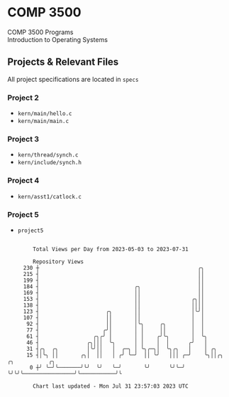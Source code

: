 # COMP 3500
COMP 3500 Programs  
Introduction to Operating Systems  
## Projects & Relevant Files
All project specifications are located in `specs`
### Project 2
- `kern/main/hello.c`
- `kern/main/main.c`
### Project 3
- `kern/thread/synch.c`
- `kern/include/synch.h`
### Project 4
- `kern/asst1/catlock.c`
### Project 5
- `project5`

```

        Total Views per Day from 2023-05-03 to 2023-07-31

        Repository Views
     230 ┼                                                  ╭╮
     215 ┤                                                  ││
     199 ┤                                                  ││
     184 ┤                              ╭╮                  ││
     169 ┤                              ││                  ││
     153 ┤                              ││                ╭╮││
     138 ┤                              ││                ││││
     123 ┤                     ╭╮       ││                │╰╯│
     107 ┤                     ││       ││                │  │
      92 ┤                     ││       │╰╮     ╭╮        │  │
      77 ┤                    ╭╯│       │ │     ││        │  │
      61 ┤                 ╭╮╭╯ │       │ │    ╭╯╰╮       │  ╰╮
      46 ┤               ╭╮│││  ╰╮      │ │    │  │      ╭╯   │
      31 ┤╭╮  ╭╮         │╰╯││   │  ╭─╮ │ ╰╮╭─╮│  ╰╮╭╮   │    │ ╭╮
      15 ┤│╰╮ ││       ╭╮│  ││   │ ╭╯ ╰─╯  ││ ╰╯   │││ ╭─╯    ╰╮││╭╮                ╭╮           ╭╮
       0 ┼╯ ╰─╯╰───────╯╰╯  ╰╯   ╰─╯       ╰╯      ╰╯╰─╯       ╰╯╰╯╰────────────────╯╰───────────╯╰

        Chart last updated - Mon Jul 31 23:57:03 2023 UTC
        
```
